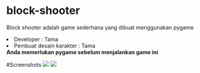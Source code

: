 # block-shooter
Block shooter adalah game sederhana yang dibuat menggunakan pygame

<li> Developer : Tama </li>
<li> Pembuat desain karakter : Tama </li>
<b> Anda memerlukan pygame sebelum menjalankan game ini </b>

#Screenshots
<img src="https://tamaa019.github.io/Screenshots_1.png">
<img src="https://tamaa019.github.io/Screenshots_2.png">

